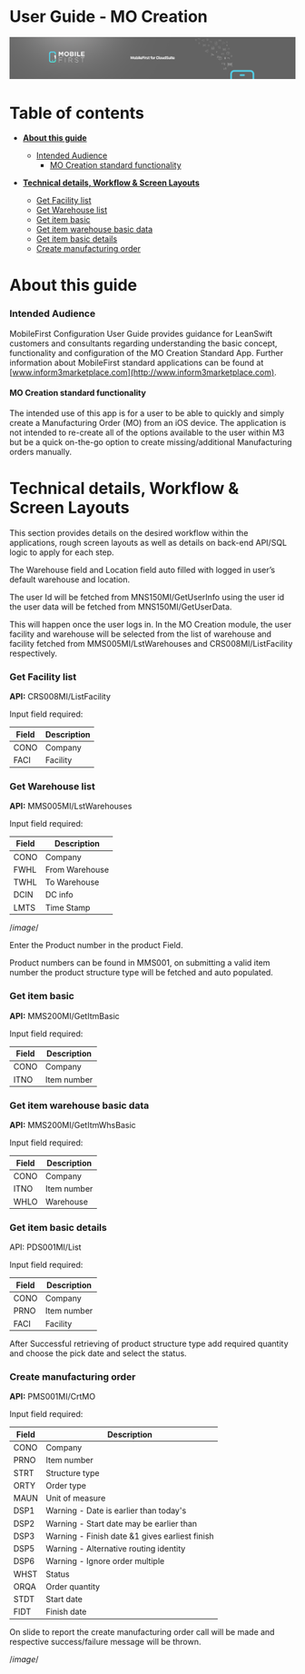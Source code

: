 # User Guide - MO Creation

<img src="../../../images/banner-mobilefirst-cloudsuite.jpg" alt="banner" style="zoom:100%;" />



# Table of contents

- **[About this guide](#about-this-guide)**

  - [Intended Audience](#intended-audience)
    - [MO Creation standard functionality](#std-func)

- **[Technical details, Workflow & Screen Layouts](#tech-details)**

  - [Get Facility list](#get-facility)
  - [Get Warehouse list](#get-warehouse)
  - [Get item basic](#item-basic)
  - [Get item warehouse basic data](#whs-basic)
  - [Get item basic details](#item-details)
  - [Create manufacturing order](#crt-mo)

  

# <a name="about-this-guide"></a>About this guide

### <a name="intended-audience"></a>Intended Audience

MobileFirst Configuration User Guide provides guidance for LeanSwift customers and consultants regarding understanding the basic concept, functionality and configuration of the MO Creation Standard App. Further information about MobileFirst standard applications can be found at [www.inform3marketplace.com](http://www.inform3marketplace.com).  



#### **<a name="std-func"></a>MO Creation standard functionality**

The intended use of this app is for a user to be able to quickly and simply create a Manufacturing Order (MO) from an iOS device. The application is not intended to re-create all of the options available to the user within M3 but be a quick on-the-go option to create missing/additional Manufacturing orders manually.

# <a name="tech-details"></a>Technical details, Workflow & Screen Layouts

This section provides details on the desired workflow within the applications, rough screen layouts as well as details on back-end API/SQL logic to apply for each step.

The Warehouse field and Location field auto filled with logged in user’s default warehouse and location. 

The user Id will be fetched from MNS150MI/GetUserInfo using the user id the user data will be fetched from MNS150MI/GetUserData. 

This will happen once the user logs in. In the MO Creation module, the user facility and warehouse will be selected from the list of warehouse and facility fetched from MMS005MI/LstWarehouses and CRS008MI/ListFacility respectively. 

### <a name="get-facility"></a>Get Facility list

**API:** CRS008MI/ListFacility

Input field required:

| Field | Description |
| ----- | ----------- |
| CONO  | Company     |
| FACI  | Facility    |

### <a name="get-warehouse"></a>Get Warehouse list

**API:** MMS005MI/LstWarehouses

Input field required:

| Field | Description    |
| ----- | -------------- |
| CONO  | Company        |
| FWHL  | From Warehouse |
| TWHL  | To Warehouse   |
| DCIN  | DC info        |
| LMTS  | Time Stamp     |

/*image*/

Enter the Product number in the product Field.

Product numbers can be found in MMS001, on submitting a valid item number the product structure type will be fetched and auto populated.

### <a name="item-basic"></a>Get item basic

**API:** MMS200MI/GetItmBasic

Input field required:

| Field | Description |
| ----- | ----------- |
| CONO  | Company     |
| ITNO  | Item number |

### <a name="whs-basic"></a>Get item warehouse basic data

**API:** MMS200MI/GetItmWhsBasic

Input field required:

| Field | Description |
| ----- | ----------- |
| CONO  | Company     |
| ITNO  | Item number |
| WHLO  | Warehouse   |

### <a name="item-details"></a>Get item basic details

API: PDS001MI/List

Input field required:

| **Field** | **Description** |
| --------- | --------------- |
| CONO      | Company         |
| PRNO      | Item number     |
| FACI      | Facility        |

After Successful retrieving of product structure type add required quantity and choose the pick date and select the status.

### <a name="crt-mo"></a>Create manufacturing order

**API:** PMS001MI/CrtMO

Input field required:

| **Field** | **Description**                                 |
| --------- | ----------------------------------------------- |
| CONO      | Company                                         |
| PRNO      | Item number                                     |
| STRT      | Structure type                                  |
| ORTY      | Order type                                      |
| MAUN      | Unit of measure                                 |
| DSP1      | Warning - Date is earlier than today's          |
| DSP2      | Warning - Start date may be  earlier than       |
| DSP3      | Warning - Finish date &1  gives earliest finish |
| DSP5      | Warning - Alternative routing identity          |
| DSP6      | Warning - Ignore order multiple                 |
| WHST      | Status                                          |
| ORQA      | Order quantity                                  |
| STDT      | Start date                                      |
| FIDT      | Finish date                                     |

On slide to report the create manufacturing order call will be made and respective success/failure message will be thrown.

/*image*/

